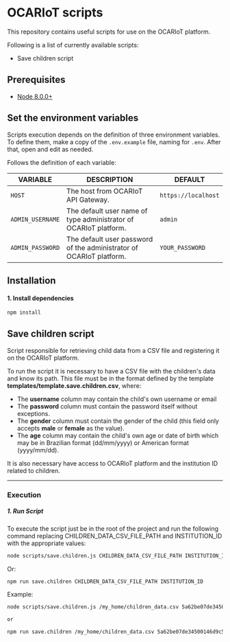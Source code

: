 # OCARIoT scripts
This repository contains useful scripts for use on the OCARIoT platform.

Following is a list of currently available scripts:

- Save children script

## Prerequisites
- [Node 8.0.0+](https://nodejs.org/en/download/)


## Set the environment variables
Scripts execution depends on the definition of three environment variables. To define them, make a copy of the `.env.example` file, naming for `.env`. After that, open and edit as needed.

Follows the definition of each variable:

| VARIABLE | DESCRIPTION  | DEFAULT |
|-----|-----|-----|
| `HOST` | The host from OCARIoT API Gateway.  | `https://localhost` |
| `ADMIN_USERNAME` | The default user name of type administrator of OCARIoT platform.| `admin` |
| `ADMIN_PASSWORD` | The default user password of the administrator of OCARIoT platform.  | `YOUR_PASSWORD` |


## Installation
#### 1. Install dependencies
```sh  
npm install    
```


## Save children script
Script responsible for retrieving child data from a CSV file and registering it on the OCARIoT platform.

To run the script it is necessary to have a CSV file with the children's data and know its path. This file must be in the format defined by the template **templates/template.save.children.csv**, where:

- The **username** column may contain the child's own username or email
- The **password** column must contain the password itself without exceptions.
- The **gender** column must contain the gender of the child (this field only accepts **male** or **female** as the value).
- The **age** column may contain the child's own age or date of birth which may be in Brazilian format (dd/mm/yyyy) or American format (yyyy/mm/dd).

It is also necessary have access to OCARIoT platform and the institution ID related to children.

---


### Execution
##### 1. Run Script
To execute the script just be in the root of the project and run the following command replacing CHILDREN_DATA_CSV_FILE_PATH and INSTITUTION_ID with the appropriate values:
```sh  
node scripts/save.children.js CHILDREN_DATA_CSV_FILE_PATH INSTITUTION_ID    
```

Or:
```sh  
npm run save.children CHILDREN_DATA_CSV_FILE_PATH INSTITUTION_ID 
```

Example:
```sh  
node scripts/save.children.js /my_home/children_data.csv 5a62be07de34500146d9c544 

or

npm run save.children /my_home/children_data.csv 5a62be07de34500146d9c544
```